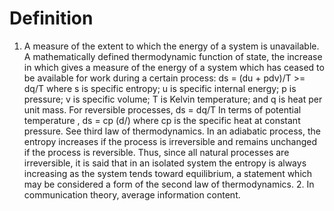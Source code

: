 # Definition

1.  A measure of the extent to which the energy of a system is
    unavailable. A mathematically defined thermodynamic function of
    state, the increase in which gives a measure of the energy of a
    system which has ceased to be available for work during a certain
    process: ds = (du + pdv)/T \>= dq/T where s is specific entropy; u
    is specific internal energy; p is pressure; v is specific volume; T
    is Kelvin temperature; and q is heat per unit mass. For reversible
    processes, ds = dq/T In terms of potential temperature , ds = cp
    (d/) where cp is the specific heat at constant pressure. See third
    law of thermodynamics. In an adiabatic process, the entropy
    increases if the process is irreversible and remains unchanged if
    the process is reversible. Thus, since all natural processes are
    irreversible, it is said that in an isolated system the entropy is
    always increasing as the system tends toward equilibrium, a
    statement which may be considered a form of the second law of
    thermodynamics. 2. In communication theory, average information
    content.
